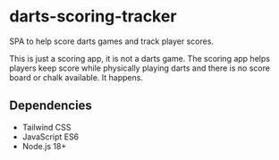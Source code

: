 # darts-scoring-tracker

SPA to help score darts games and track player scores.

This is just a scoring app, it is not a darts game. The scoring app helps players
keep score while physically playing darts and there is no score board or chalk available. It happens.

## Dependencies

* Tailwind CSS
* JavaScript ES6
* Node.js 18+
